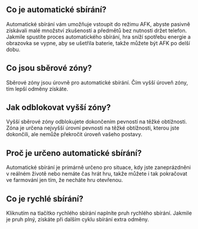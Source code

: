 ## Co je automatické sbírání?

Automatické sbírání vám umožňuje vstoupit do režimu AFK, abyste pasivně získávali malé množství zkušeností a předmětů bez nutnosti držet telefon. Jakmile spustíte proces automatického sbírání, hra sníží spotřebu energie a obrazovka se vypne, aby se ušetřila baterie, takže můžete být AFK po delší dobu.

## Co jsou sběrové zóny?

Sběrové zóny jsou úrovně pro automatické sbírání. Čím vyšší úroveň zóny, tím lepší odměny získáte.

## Jak odblokovat vyšší zóny?

Vyšší sběrové zóny odblokujete dokončením pevností na těžké obtížnosti. Zóna je určena nejvyšší úrovní pevnosti na těžké obtížnosti, kterou jste dokončili, ale nemůže překročit úroveň vašeho postavy.

## Proč je určeno automatické sbírání?

Automatické sbírání je primárně určeno pro situace, kdy jste zaneprázdněni v reálném životě nebo nemáte čas hrát hru, takže můžete i tak pokračovat ve farmování jen tím, že necháte hru otevřenou.

## Co je rychlé sbírání?

Kliknutím na tlačítko rychlého sbírání naplníte pruh rychlého sbírání. Jakmile je pruh plný, získáte při dalším cyklu sbírání extra odměny.
